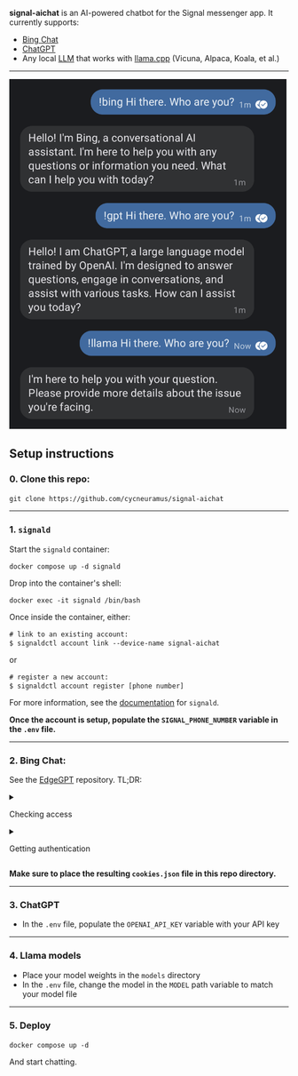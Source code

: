 __signal-aichat__ is an AI-powered chatbot for the Signal messenger app. It currently supports:

+ [Bing Chat](https://bing.com/chat)
+ [ChatGPT](https://chat.openai.com/)
+ Any local [LLM](https://en.wikipedia.org/wiki/Large_language_model) that works with [llama.cpp](https://github.com/ggerganov/llama.cpp) (Vicuna, Alpaca, Koala, et al.)

---

<p>
	<img src="../screenshot.png" width=500 />
</p>

## Setup instructions

### 0. Clone this repo:

`git clone https://github.com/cycneuramus/signal-aichat`

---

### 1. `signald`

Start the `signald` container:
```
docker compose up -d signald
```

Drop into the container's shell:

```
docker exec -it signald /bin/bash
```

Once inside the container, either:

```
# link to an existing account:
$ signaldctl account link --device-name signal-aichat
```

or

```
# register a new account:
$ signaldctl account register [phone number]
```

For more information, see the [documentation](https://signald.org/articles/getting-started/) for `signald`.

__Once the account is setup, populate the `SIGNAL_PHONE_NUMBER` variable in the `.env` file.__

---

### 2. Bing Chat:

See the [EdgeGPT](https://github.com/acheong08/EdgeGPT) repository. TL;DR:

<details>
  <summary>

Checking access

  </summary>

- Install the latest version of Microsoft Edge
- Alternatively, you can use any browser and set the user-agent to look like you're using Edge (e.g., `Mozilla/5.0 (Windows NT 10.0; Win64; x64) AppleWebKit/537.36 (KHTML, like Gecko) Chrome/111.0.0.0 Safari/537.36 Edg/111.0.1661.51`). You can do this easily with an extension like "User-Agent Switcher and Manager" for [Chrome](https://chrome.google.com/webstore/detail/user-agent-switcher-and-m/bhchdcejhohfmigjafbampogmaanbfkg) and [Firefox](https://addons.mozilla.org/en-US/firefox/addon/user-agent-string-switcher/).
- Open [bing.com/chat](https://bing.com/chat)
- If you see a chat feature, you are good to go

</details>

<details>
  <summary>

Getting authentication

  </summary>

- Install the cookie editor extension for [Chrome](https://chrome.google.com/webstore/detail/cookie-editor/hlkenndednhfkekhgcdicdfddnkalmdm) or [Firefox](https://addons.mozilla.org/en-US/firefox/addon/cookie-editor/)
- Go to `bing.com`
- Open the extension
- Click "Export" on the bottom right, then "Export as JSON" (this saves your cookies to the clipboard)
- Paste your cookies into a file named `cookies.json`

</details>

__Make sure to place the resulting `cookies.json` file in this repo directory.__

---

### 3. ChatGPT

+ In the `.env` file, populate the `OPENAI_API_KEY` variable with your API key

---

### 4. Llama models

+ Place your model weights in the `models` directory
+ In the `.env` file, change the model in the `MODEL` path variable to match your model file

---

### 5. Deploy

`docker compose up -d`

And start chatting.
